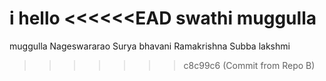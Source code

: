 i hello
<<<<<<EAD
swathi muggulla
=======
muggulla Nageswararao Surya bhavani Ramakrishna Subba lakshmi
>>>>>>> c8c99c6 (Commit from Repo B)
